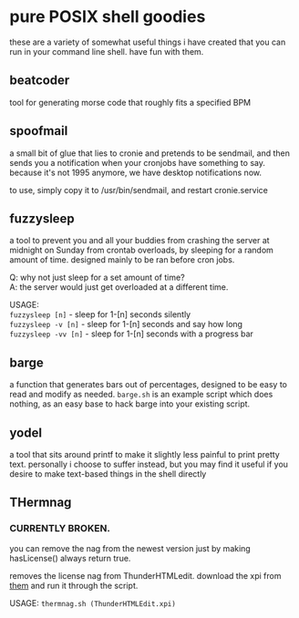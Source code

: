 # pure POSIX shell goodies
these are a variety of somewhat useful things i have created that you can run in your command line shell. have fun with them.

## beatcoder
tool for generating morse code that roughly fits a specified BPM

## spoofmail
a small bit of glue that lies to cronie and pretends to be sendmail, and then sends you a notification when your cronjobs have something to say. because it's not 1995 anymore, we have desktop notifications now.

to use, simply copy it to /usr/bin/sendmail, and restart cronie.service

## fuzzysleep
a tool to prevent you and all your buddies from crashing the server at midnight on Sunday from crontab overloads, by sleeping for a random amount of time. designed mainly to be ran before cron jobs.

Q: why not just sleep for a set amount of time?  
A: the server would just get overloaded at a different time.

USAGE:  
```fuzzysleep [n]``` - sleep for 1-[n] seconds silently  
```fuzzysleep -v [n]``` - sleep for 1-[n] seconds and say how long  
```fuzzysleep -vv [n]``` - sleep for 1-[n] seconds with a progress bar  

## barge
a function that generates bars out of percentages, designed to be easy to read and modify as needed. ```barge.sh``` is an example script which does nothing, as an easy base to hack barge into your existing script.

## yodel
a tool that sits around printf to make it slightly less painful to print pretty text. personally i choose to suffer instead, but you may find it useful if you desire to make text-based things in the shell directly

## THermnag

### CURRENTLY BROKEN.

you can remove the nag from the newest version just by making hasLicense() always return true.

removes the license nag from ThunderHTMLedit. download the xpi from [them](http://betterbird.eu/addons/index.html) and run it through the script.

USAGE: ```thermnag.sh (ThunderHTMLEdit.xpi)```
